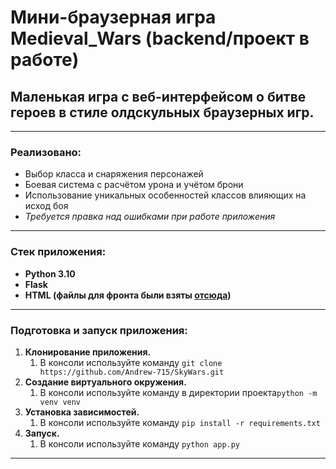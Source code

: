 # Мини-браузерная игра Medieval_Wars (backend/проект в работе)
## Маленькая игра с веб-интерфейсом о битве героев в стиле олдскульных браузерных игр.
____
### Реализовано:
- Выбор класса и снаряжения персонажей
- Боевая система с расчётом урона и учётом брони
- Использование уникальных особенностей классов влияющих на исход боя
- *Требуется правка над ошибками при работе приложения*
____
### Cтек приложения:
- **Python 3.10**
- **Flask**
- **HTML (файлы для фронта были взяты [отсюда](https://github.com/skypro-008/coursework_5/tree/main/templates))**
____
### Подготовка и запуск приложения:
1. **Клонирование приложения.**
   1. В консоли иcпользуйте команду `git clone https://github.com/Andrew-715/SkyWars.git`
2. **Создание виртуального окружения.**
   1. В консоли используйте команду в директории проекта`python -m venv venv`
3. **Установка зависимостей.**
   1. В консоли используйте команду `pip install -r requirements.txt`
4. **Запуск.**
   1. В консоли используйте команду `python app.py`
____
